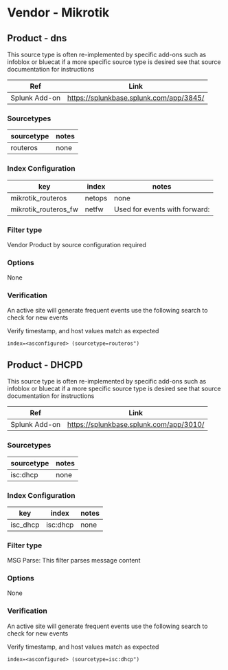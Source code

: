 # Vendor - Mikrotik

## Product - dns

This source type is often re-implemented by specific add-ons such as infoblox or bluecat if a more specific source type is desired
see that source documentation for instructions

| Ref            | Link                                                                                                    |
|----------------|---------------------------------------------------------------------------------------------------------|
| Splunk Add-on  | https://splunkbase.splunk.com/app/3845/                                              |


### Sourcetypes

| sourcetype     | notes                                                                                                   |
|----------------|---------------------------------------------------------------------------------------------------------|
| routeros | none |


### Index Configuration

| key            | index      | notes          |
|----------------|------------|----------------|
| mikrotik_routeros     | netops         | none          |
| mikrotik_routeros_fw     | netfw         | Used for events with forward:          |

### Filter type

Vendor Product by source configuration required

### Options

None



### Verification

An active site will generate frequent events use the following search to check for new events

Verify timestamp, and host values match as expected    

```
index=<asconfigured> (sourcetype=routeros")
```



## Product - DHCPD

This source type is often re-implemented by specific add-ons such as infoblox or bluecat if a more specific source type is desired
see that source documentation for instructions

| Ref            | Link                                                                                                    |
|----------------|---------------------------------------------------------------------------------------------------------|
| Splunk Add-on  | https://splunkbase.splunk.com/app/3010/                                                   |


### Sourcetypes

| sourcetype     | notes                                                                                                   |
|----------------|---------------------------------------------------------------------------------------------------------|
| isc:dhcp | none |


### Index Configuration

| key            | index      | notes          |
|----------------|------------|----------------|
| isc_dhcp     | isc:dhcp          | none          |

### Filter type

MSG Parse: This filter parses message content

### Options

None



### Verification

An active site will generate frequent events use the following search to check for new events

Verify timestamp, and host values match as expected    

```
index=<asconfigured> (sourcetype=isc:dhcp")
```

